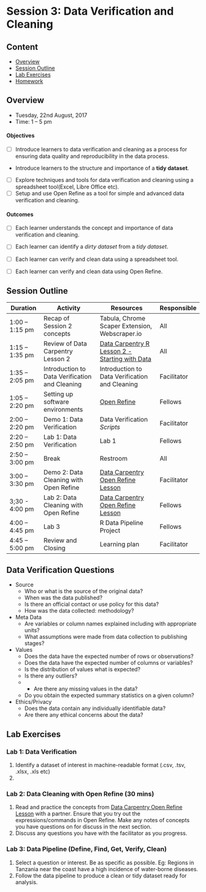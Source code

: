 # Session 3: Data Verification and Cleaning

## Content
- [Overview](#overview)
- [Session Outline](#session-outline)
- [Lab Exercises](#lab-exercises)
- [Homework](#homework)

## Overview
- Tuesday, 22nd August, 2017
- Time: 1 – 5 pm

#### Objectives
- [ ] Introduce learners to data verification and cleaning as a process for ensuring data quality and reproducibility in the data process.
- Introduce learners to the structure and importance of a **tidy dataset**.
- [ ] Explore techniques and tools for data verification and cleaning using a spreadsheet tool(Excel, Libre Office etc).
- [ ] Setup and use Open Refine as a tool for simple and advanced data verification and cleaning.

#### Outcomes
- [ ] Each learner understands the concept and importance of data verification and cleaning.
- [ ] Each learner can identify a *dirty dataset* from a *tidy dataset*.
- [ ] Each learner can verify and clean data using a spreadsheet tool.
- [ ] Each learner can verify and clean data using Open Refine.



## Session Outline
Duration | Activity | Resources | Responsible
--------- | ---------------| ----------| ----------
1:00 – 1:15 pm | Recap of Session 2 concepts | Tabula, Chrome Scaper Extension, Webscraper.io | All
1:15 – 1:35 pm | Review of Data Carpentry Lesson 2 | [Data Carpentry R Lesson 2 - Starting with Data](http://www.datacarpentry.org/R-ecology-lesson/02-starting-with-data.html) | All
1:35 – 2:05 pm| Introduction to Data Verification and Cleaning | Introduction to Data Verification and Cleaning | Facilitator
1:05 – 2:20 pm | Setting up software environments | [Open Refine](http://openrefine.org/) |Fellows
2:00 – 2:20 pm | Demo 1: Data Verification | Data Verification *Scripts* |Facilitator
2:20 – 2:50 pm | Lab 1: Data Verification | Lab 1 |Fellows
2:50 – 3:00 pm | Break | Restroom | All
3:00 – 3:30 pm | Demo 2: Data Cleaning with Open Refine | [Data Carpentry Open Refine Lesson](http://www.datacarpentry.org/OpenRefine-ecology-lesson/00-getting-started/) | Facilitator
3;30 - 4:00 pm | Lab 2: Data Cleaning with Open Refine | [Data Carpentry Open Refine Lesson](http://www.datacarpentry.org/OpenRefine-ecology-lesson/00-getting-started/) | Fellows
4:00 – 4:45 pm | Lab 3 | R Data Pipeline Project | Fellows
4:45 – 5:00 pm | Review and Closing | Learning plan | Facilitator

## Data Verification Questions
-  Source
    - Who or what is the source of the original data?
    -  When was the data published?
    - Is there an official contact or use policy for this data?
    - How was the data collected: methodology?
- Meta Data
  - Are variables or column names explained including with appropriate units?
  - What assumptions were made from data collection to publishing stages?
- Values
  - Does the data have the expected number of rows or observations?
  - Does the data have the expected number of columns or variables?
  - Is the distribution of values what is expected?
  - Is there any outliers?
  - - Are there any missing values in the data?
  - Do you obtain the expected summary statistics on a given column?
- Ethics/Privacy
  - Does the data contain any individually identifiable data?
  - Are there any ethical concerns about the data?



## Lab Exercises
### Lab 1: Data Verification
1. Identify a dataset of interest in machine-readable format (.csv, .tsv, .xlsx, .xls etc)
2.


### Lab 2: Data Cleaning with Open Refine (30 mins)
1. Read and practice the concepts from [Data Carpentry Open Refine Lesson](http://www.datacarpentry.org/OpenRefine-ecology-lesson/00-getting-started/) with a partner. Ensure that you try out the expressions/commands in Open Refine. Make any notes of concepts you have questions on for discuss in the next section.
2. Discuss any questions you have with the facilitator as you progress.

### Lab 3: Data Pipeline (Define, Find, Get, Verify, Clean)
1. Select a question or interest. Be as specific as possible. Eg: Regions in Tanzania near the coast have a high incidence of water-borne diseases.
2. Follow the data pipeline to produce a clean or tidy dataset ready for analysis.
